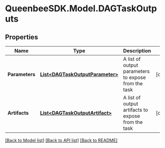 
# QueenbeeSDK.Model.DAGTaskOutputs

## Properties

Name | Type | Description | Notes
------------ | ------------- | ------------- | -------------
**Parameters** | [**List&lt;DAGTaskOutputParameter&gt;**](DAGTaskOutputParameter.md) | A list of output parameters to expose from the task | [optional] 
**Artifacts** | [**List&lt;DAGTaskOutputArtifact&gt;**](DAGTaskOutputArtifact.md) | A list of output artifacts to expose from the task | [optional] 

[[Back to Model list]](../README.md#documentation-for-models)
[[Back to API list]](../README.md#documentation-for-api-endpoints)
[[Back to README]](../README.md)

